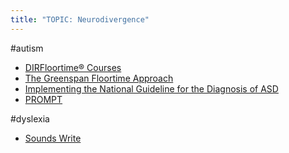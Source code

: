```yaml
---
title: "TOPIC: Neurodivergence"
---
```


#autism
- [DIRFloortime® Courses](cpd/nd/autism-dir.md)
- [The Greenspan Floortime Approach](cpd/nd/autism-greenspan.md)
- [Implementing the National Guideline for the Diagnosis of ASD](cpd/nd/autism-national-guideline.md)
- [PROMPT](cpd/speech/prompt.md)

#dyslexia 
- [Sounds Write](cpd/langlit/sounds-write.md)